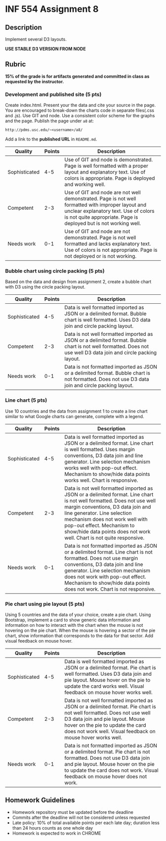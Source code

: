 # INF 554 Assignment 8

## Description

Implement several D3 layouts.

__USE STABLE D3 VERSION FROM NODE__

## Rubric

__15% of the grade is for artifacts generated and committed in class as requested by the instructor.__

### Development and published site (5 pts)

Create index.html. Present your the data and cite your source in the page. You are encouraged to break-down the charts code in separate files(.css and .js). Use GIT and node. Use a consistent color scheme for the graphs and the page. Publish the page under `a8` at:

```url
http://pdms.usc.edu/~<username>/a8/
```

Add a link to the **published URL** in `README.md`.

| Quality       | Points | Description |
| ------------- | ------ | ----------- |
| Sophisticated | 4-5    | Use of GIT and node is demonstrated. Page is well formatted with a proper layout and explanatory text. Use of colors is appropriate. Page is deployed and working well.  |
| Competent     | 2-3    | Use of GIT and node are not well demonstrated. Page is not well formatted with improper layout and unclear explanatory text. Use of colors is not quite appropriate. Page is deployed but is not working well. |
| Needs work    | 0-1    | Use of GIT and node are not demonstrated. Page is not well formatted and lacks explanatory text. Use of colors is not appropriate. Page is not deployed or is not working. |

### Bubble chart using circle packing (5 pts)

Based on the data and design from assignment 2, create a bubble chart with D3 using the circle packing layout.

| Quality       | Points | Description |
| ------------- | ------ | ----------- |
| Sophisticated | 4-5    | Data is well formatted imported as JSON or a delimited format. Bubble chart is well formatted.  Uses D3 data join and circle packing layout. |
| Competent     | 2-3    | Data is not well formatted imported as JSON or a delimited format. Bubble chart is not well formatted. Does not use well D3 data join and circle packing layout. |
| Needs work    | 0-1    | Data is not formatted imported as JSON or a delimited format. Bubble chart is not formatted. Does not use D3 data join and circle packing layout. |

### Line chart (5 pts)

Use 10 countries and the data from assignment 1 to create a line chart similar to what Google charts can generate, complete with a legend.

| Quality       | Points | Description |
| ------------- | ------ | ----------- |
| Sophisticated | 4-5    | Data is well formatted imported as JSON or a delimited format. Line chart is well formatted.  Uses margin conventions, D3 data join and line generator. Line selection mechanism works well with pop-out effect. Mechanism to show/hide data points works well. Chart is responsive. |
| Competent     | 2-3    | Data is not well formatted imported as JSON or a delimited format. Line chart is not well formatted. Does not use well margin conventions, D3 data join and line generator. Line selection mechanism does not work well with pop-out effect. Mechanism to show/hide data points does not work well. Chart is not quite responsive. |
| Needs work    | 0-1    | Data is not formatted imported as JSON or a delimited format. Line chart is not formatted. Does not use margin conventions, D3 data join and line generator. Line selection mechanism does not work with pop-out effect. Mechanism to show/hide data points does not work. Chart is not responsive. |

### Pie chart using pie layout (5 pts)

Using 5 countries and the data of your choice, create a pie chart. Using Bootstrap, implement a card to show generic data information and information on how to interact with the chart when the mouse is not hovering on the pie chart. When the mouse is hovering a sector of the pie chart, show information that corresponds to the data for that sector. Add visual feedback on mouse hover.

| Quality       | Points | Description |
| ------------- | ------ | ----------- |
| Sophisticated | 4-5    | Data is well formatted imported as JSON or a delimited format. Pie chart is well formatted.  Uses D3 data join and pie layout. Mouse hover on the pie to update the card works well. Visual feedback on mouse hover works well. |
| Competent     | 2-3    | Data is not well formatted imported as JSON or a delimited format. Pie chart is not well formatted.  Does not use well D3 data join and pie layout. Mouse hover on the pie to update the card does not work well. Visual feedback on mouse hover works well. |
| Needs work    | 0-1    | Data is not formatted imported as JSON or a delimited format. Pie chart is not formatted.  Does not use D3 data join and pie layout. Mouse hover on the pie to update the card does not work. Visual feedback on mouse hover does not work. |

## Homework Guidelines

- Homework repository must be updated before the deadline
- Commits after the deadline will not be considered unless requested
- Late policy: 10% of total available points per each late day; duration less than 24 hours counts as one whole day
- Homework is expected to work in CHROME
